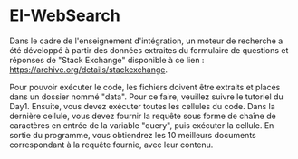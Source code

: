 # EI-WebSearch

Dans le cadre de l'enseignement d'intégration, un moteur de recherche a été développé à partir des données extraites du formulaire de questions et réponses de "Stack Exchange" disponible à ce lien : https://archive.org/details/stackexchange.

Pour pouvoir exécuter le code, les fichiers doivent être extraits et placés dans un dossier nommé "data". Pour ce faire, veuillez suivre le tutoriel du Day1. Ensuite, vous devez exécuter toutes les cellules du code. Dans la dernière cellule, vous devez fournir la requête sous forme de chaîne de caractères en entrée de la variable "query", puis exécuter la cellule. En sortie du programme, vous obtiendrez les 10 meilleurs documents correspondant à la requête fournie, avec leur contenu.
